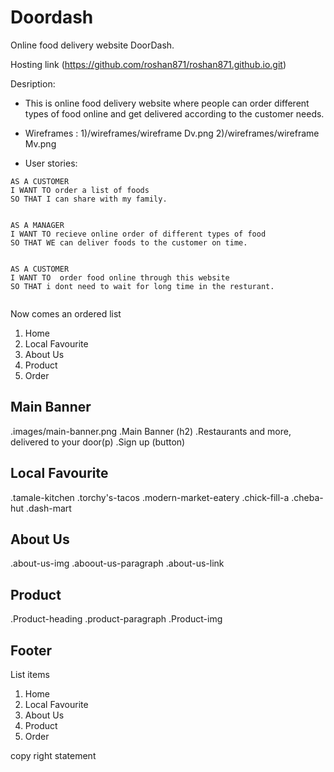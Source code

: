 # Doordash

Online food delivery website DoorDash.

Hosting link (https://github.com/roshan871/roshan871.github.io.git)

Desription:

- This is online food delivery website where people can order different types of food online and get delivered according to the customer needs.

- Wireframes :
  1)/wireframes/wireframe Dv.png
  2)/wireframes/wireframe Mv.png
- User stories:

```
AS A CUSTOMER
I WANT TO order a list of foods
SO THAT I can share with my family.


AS A MANAGER
I WANT TO recieve online order of different types of food
SO THAT WE can deliver foods to the customer on time.


AS A CUSTOMER
I WANT TO  order food online through this website
SO THAT i dont need to wait for long time in the resturant.


```

Now comes an ordered list

1. Home
2. Local Favourite
3. About Us
4. Product
5. Order

## Main Banner

.images/main-banner.png
.Main Banner (h2)
.Restaurants and more, delivered to your door(p)
.Sign up (button)

## Local Favourite

.tamale-kitchen
.torchy's-tacos
.modern-market-eatery
.chick-fill-a
.cheba-hut
.dash-mart

## About Us

.about-us-img
.aboout-us-paragraph
.about-us-link

## Product

.Product-heading
.product-paragraph
.Product-img

## Footer

List items

1. Home
2. Local Favourite
3. About Us
4. Product
5. Order

copy right statement
